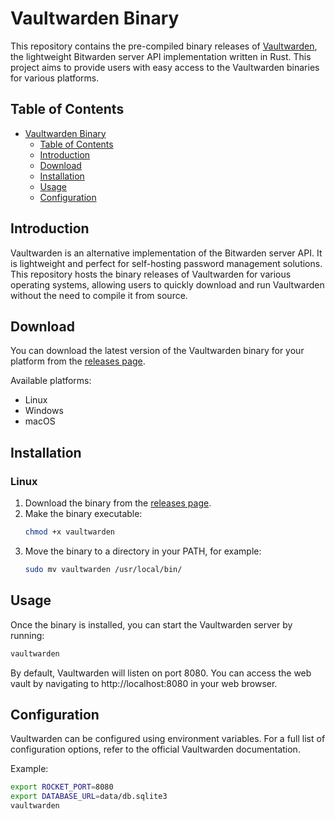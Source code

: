 # Vaultwarden Binary

This repository contains the pre-compiled binary releases of [Vaultwarden](https://github.com/dani-garcia/vaultwarden), the lightweight Bitwarden server API implementation written in Rust. This project aims to provide users with easy access to the Vaultwarden binaries for various platforms.

## Table of Contents

- [Vaultwarden Binary](#vaultwarden-binary)
  - [Table of Contents](#table-of-contents)
  - [Introduction](#introduction)
  - [Download](#download)
  - [Installation](#installation)
  - [Usage](#usage)
  - [Configuration](#configuration)


## Introduction

Vaultwarden is an alternative implementation of the Bitwarden server API. It is lightweight and perfect for self-hosting password management solutions. This repository hosts the binary releases of Vaultwarden for various operating systems, allowing users to quickly download and run Vaultwarden without the need to compile it from source.

## Download

You can download the latest version of the Vaultwarden binary for your platform from the [releases page](https://github.com/nalakawula/vaultwarden-binary/releases).

Available platforms:
- Linux
- Windows
- macOS

## Installation

### Linux

1. Download the binary from the [releases page](https://github.com/nalakawula/vaultwarden-binary/releases).
2. Make the binary executable:
   ```bash
   chmod +x vaultwarden
   ```
3. Move the binary to a directory in your PATH, for example:
   ```bash
   sudo mv vaultwarden /usr/local/bin/
   ```

## Usage

Once the binary is installed, you can start the Vaultwarden server by running:

```bash
vaultwarden
```
By default, Vaultwarden will listen on port 8080. You can access the web vault by navigating to http://localhost:8080 in your web browser.

## Configuration

Vaultwarden can be configured using environment variables. For a full list of configuration options, refer to the official Vaultwarden documentation.

Example:

```bash
export ROCKET_PORT=8080
export DATABASE_URL=data/db.sqlite3
vaultwarden
```
